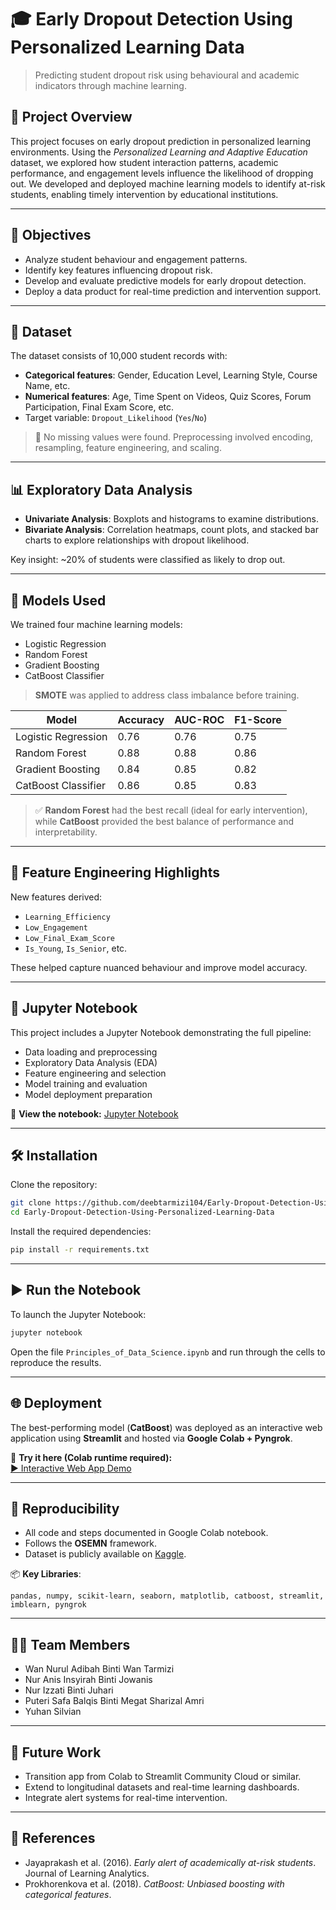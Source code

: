 
# 🎓 Early Dropout Detection Using Personalized Learning Data

> Predicting student dropout risk using behavioural and academic indicators through machine learning.

## 📘 Project Overview

This project focuses on early dropout prediction in personalized learning environments. Using the *Personalized Learning and Adaptive Education* dataset, we explored how student interaction patterns, academic performance, and engagement levels influence the likelihood of dropping out. We developed and deployed machine learning models to identify at-risk students, enabling timely intervention by educational institutions.

---

## 🎯 Objectives

- Analyze student behaviour and engagement patterns.
- Identify key features influencing dropout risk.
- Develop and evaluate predictive models for early dropout detection.
- Deploy a data product for real-time prediction and intervention support.

---

## 📂 Dataset

The dataset consists of 10,000 student records with:
- **Categorical features**: Gender, Education Level, Learning Style, Course Name, etc.
- **Numerical features**: Age, Time Spent on Videos, Quiz Scores, Forum Participation, Final Exam Score, etc.
- Target variable: `Dropout_Likelihood` (`Yes`/`No`)

> 🧼 No missing values were found. Preprocessing involved encoding, resampling, feature engineering, and scaling.

---

## 📊 Exploratory Data Analysis

- **Univariate Analysis**: Boxplots and histograms to examine distributions.
- **Bivariate Analysis**: Correlation heatmaps, count plots, and stacked bar charts to explore relationships with dropout likelihood.

Key insight: ~20% of students were classified as likely to drop out.

---

## 🤖 Models Used

We trained four machine learning models:
- Logistic Regression
- Random Forest
- Gradient Boosting
- CatBoost Classifier

> **SMOTE** was applied to address class imbalance before training.

| Model             | Accuracy | AUC-ROC | F1-Score |
|------------------|----------|---------|----------|
| Logistic Regression | 0.76     | 0.76    | 0.75     |
| Random Forest       | 0.88     | 0.88    | 0.86     |
| Gradient Boosting   | 0.84     | 0.85    | 0.82     |
| CatBoost Classifier | 0.86     | 0.85    | 0.83     |

> ✅ **Random Forest** had the best recall (ideal for early intervention), while **CatBoost** provided the best balance of performance and interpretability.

---

## 🧠 Feature Engineering Highlights

New features derived:
- `Learning_Efficiency`
- `Low_Engagement`
- `Low_Final_Exam_Score`
- `Is_Young`, `Is_Senior`, etc.

These helped capture nuanced behaviour and improve model accuracy.

---

## 📓 Jupyter Notebook

This project includes a Jupyter Notebook demonstrating the full pipeline:

- Data loading and preprocessing
- Exploratory Data Analysis (EDA)
- Feature engineering and selection
- Model training and evaluation
- Model deployment preparation

🔗 **View the notebook:** [Jupyter Notebook](./Principles_of_Data_Science.ipynb)

---

## 🛠️ Installation

Clone the repository:

```bash
git clone https://github.com/deebtarmizi104/Early-Dropout-Detection-Using-Personalized-Learning-Data.git
cd Early-Dropout-Detection-Using-Personalized-Learning-Data
```

Install the required dependencies:

```bash
pip install -r requirements.txt
```

---

## ▶️ Run the Notebook

To launch the Jupyter Notebook:

```bash
jupyter notebook
```

Open the file `Principles_of_Data_Science.ipynb` and run through the cells to reproduce the results.

---

## 🌐 Deployment

The best-performing model (**CatBoost**) was deployed as an interactive web application using **Streamlit** and hosted via **Google Colab + Pyngrok**.

🧪 **Try it here (Colab runtime required):**  
[▶️ Interactive Web App Demo](https://d81e-34-91-203-36.ngrok-free.app)

---

## 🔁 Reproducibility

- All code and steps documented in Google Colab notebook.
- Follows the **OSEMN** framework.
- Dataset is publicly available on [Kaggle](https://www.kaggle.com/datasets/adilshamim8/personalized-learning-and-adaptive-education-dataset).

📦 **Key Libraries**:
```
pandas, numpy, scikit-learn, seaborn, matplotlib, catboost, streamlit, imblearn, pyngrok
```

---

## 🧑‍💻 Team Members

- Wan Nurul Adibah Binti Wan Tarmizi  
- Nur Anis Insyirah Binti Jowanis  
- Nur Izzati Binti Juhari  
- Puteri Safa Balqis Binti Megat Sharizal Amri  
- Yuhan Silvian

---

## 📌 Future Work

- Transition app from Colab to Streamlit Community Cloud or similar.
- Extend to longitudinal datasets and real-time learning dashboards.
- Integrate alert systems for real-time intervention.

---

## 📄 References

- Jayaprakash et al. (2016). *Early alert of academically at-risk students*. Journal of Learning Analytics.
- Prokhorenkova et al. (2018). *CatBoost: Unbiased boosting with categorical features*.
